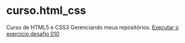 # curso.html_css
 Curso de HTML5 e CSS3
Gerenciando meus repositórios.
<a href= "https://gabriel-coronado.github.io/curso.html_css/ex002/android.html">Executar o exercício desafio 010</a>
